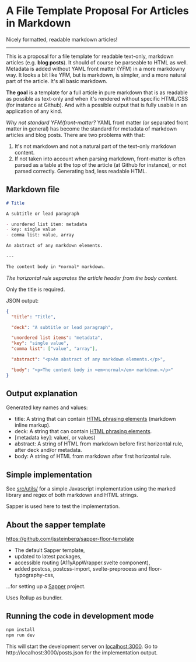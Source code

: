 # A File Template Proposal For Articles in Markdown

Nicely formatted, readable markdown articles!

---

This is a proposal for a file template for readable text-only, markdown articles (e.g. **blog posts**). It should of course be parseable to HTML as well. Metadata is added without YAML front matter (YFM) in a more markdowny way. It looks a bit like YFM, but is markdown, is simpler, and a more natural part of the article. It's all basic markdown.

**The goal** is a template for a full article in pure markdown that is as readable as possible as text-only and when it's rendered without specific HTML/CSS (for instance at Github). And with a possible output that is fully usable in an application of any kind.

*Why not standard YFM/front-matter?* YAML front matter (or separated front matter in general) has become the standard for metadata of markdown articles and blog posts. There are two problems with that:

1. It's not markdown and not a natural part of the text-only markdown content.
2. If not taken into account when parsing markdown, front-matter is often parsed as a table at the top of the article (at Github for instance), or not parsed correctly. Generating bad, less readable HTML.

## Markdown file

```markdown
# Title

A subtitle or lead paragraph

- unordered list item: metadata
- key: single value
- comma list: value, array

An abstract of any markdown elements.

---

The content body in *normal* markdown.
```

*The horizontal rule separates the article header from the body content.*

Only the title is required.

JSON output:

```json
{
  "title": "Title",

  "deck": "A subtitle or lead paragraph",

  "unordered list items": "metadata",
  "key": "single value",
  "comma list": ["value", "array"],

  "abstract": "<p>An abstract of any markdown elements.</p>",

  "body": "<p>The content body in <em>normal</em> markdown.</p>"
}
```

## Output explanation

Generated key names and values:

- title: A string that can contain [HTML phrasing elements][phrasing] (markdown inline markup).
- deck: A string that can contain [HTML phrasing elements][phrasing].
- [metadata key]: value(, or values)
- abstract: A string of HTML from markdown before first horizontal rule, after deck and/or metadata.
- body: A string of HTML from markdown after first horizontal rule.

## Simple implementation

See [src/utils/](https://github.com/jssteinberg/markdown-article-template/tree/main/src/utils) for a simple Javascript implementation using the marked library and regex of both markdown and HTML strings.

Sapper is used here to test the implementation.

## About the sapper template

https://github.com/jssteinberg/sapper-floor-template

- The default Sapper template,
- updated to latest packages,
- accessible routing (A11yAppWrapper.svelte component),
- added postcss, postcss-import, svelte-preprocess and floor-typography-css,

...for setting up a [Sapper](https://github.com/sveltejs/sapper) project.

Uses Rollup as bundler.

## Running the code in development mode

```sh
npm install
npm run dev
```

This will start the development server on [localhost:3000](http://localhost:3000). Go to http://localhost:3000/posts.json for the implementation output.

[phrasing]: https://developer.mozilla.org/en-US/docs/Web/Guide/HTML/Content_categories#phrasing_content
